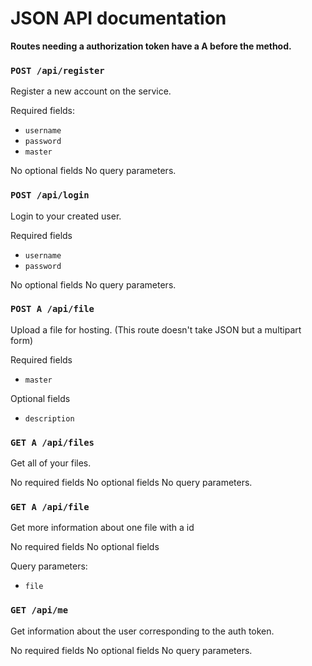 # JSON API documentation

**Routes needing a authorization token have a A before the method.**

### `POST /api/register`

Register a new account on the service.

Required fields:

-   `username`
-   `password`
-   `master`

No optional fields
No query parameters.

### `POST /api/login`

Login to your created user.

Required fields

-   `username`
-   `password`

No optional fields
No query parameters.

### `POST A /api/file`

Upload a file for hosting. (This route doesn't take JSON but a multipart form)

Required fields

-   `master`

Optional fields

-   `description`

### `GET A /api/files`

Get all of your files.

No required fields
No optional fields
No query parameters.

### `GET A /api/file`

Get more information about one file with a id

No required fields
No optional fields

Query parameters:

-   `file`

### `GET /api/me`

Get information about the user corresponding to the auth token.

No required fields
No optional fields
No query parameters.
